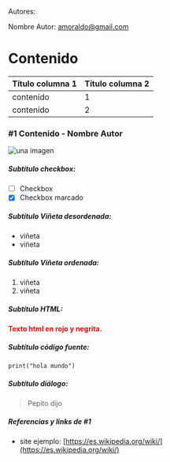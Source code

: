 Autores:

Nombre Autor: [amoraldo@gmail.com](amoraldo@gmail.com)

# **Contenido**

|Título columna 1|Título columna 2|
|-----------|-----------|
|contenido| 1|
|contenido| 2|


### #1 Contenido - Nombre Autor

![una imagen](/Imagenes/farofa_brasilena.jpg)

##### Subtítulo checkbox:

- [ ] Checkbox
- [x] Checkbox marcado

##### Subtítulo Viñeta desordenada:

* viñeta
* viñeta

##### Subtítulo Viñeta ordenada:

1. viñeta
2. viñeta

##### Subtítulo HTML:

<p style="color:red"><b>Texto html en rojo y negrita.</b></p>

##### Subtítulo código fuente:

    print("hola mundo")

##### Subtítulo diálogo:

> Pepito dijo

##### Referencias y links de #1

* site ejemplo: [https://es.wikipedia.org/wiki/](https://es.wikipedia.org/wiki/)

<VOLVER A CONTENIDO>
